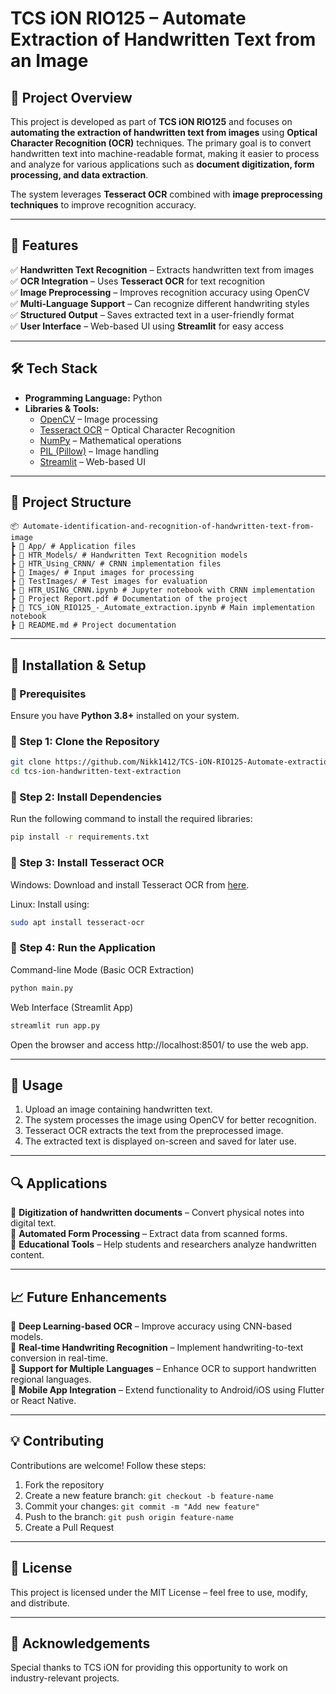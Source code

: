 # TCS iON RIO125 – Automate Extraction of Handwritten Text from an Image

## 📌 Project Overview
This project is developed as part of **TCS iON RIO125** and focuses on **automating the extraction of handwritten text from images** using **Optical Character Recognition (OCR)** techniques. The primary goal is to convert handwritten text into machine-readable format, making it easier to process and analyze for various applications such as **document digitization, form processing, and data extraction**.

The system leverages **Tesseract OCR** combined with **image preprocessing techniques** to improve recognition accuracy.

---

## 🚀 Features
✅ **Handwritten Text Recognition** – Extracts handwritten text from images  
✅ **OCR Integration** – Uses **Tesseract OCR** for text recognition  
✅ **Image Preprocessing** – Improves recognition accuracy using OpenCV  
✅ **Multi-Language Support** – Can recognize different handwriting styles  
✅ **Structured Output** – Saves extracted text in a user-friendly format  
✅ **User Interface** – Web-based UI using **Streamlit** for easy access  

---

## 🛠️ Tech Stack
- **Programming Language:** Python  
- **Libraries & Tools:**  
  - [OpenCV](https://opencv.org/) – Image processing  
  - [Tesseract OCR](https://github.com/tesseract-ocr/tesseract) – Optical Character Recognition  
  - [NumPy](https://numpy.org/) – Mathematical operations  
  - [PIL (Pillow)](https://pillow.readthedocs.io/en/stable/) – Image handling  
  - [Streamlit](https://streamlit.io/) – Web-based UI  

---

## 📂 Project Structure
```
📦 Automate-identification-and-recognition-of-handwritten-text-from-image
┣ 📂 App/ # Application files
┣ 📂 HTR_Models/ # Handwritten Text Recognition models
┣ 📂 HTR_Using_CRNN/ # CRNN implementation files
┣ 📂 Images/ # Input images for processing
┣ 📂 TestImages/ # Test images for evaluation
┣ 📜 HTR_USING_CRNN.ipynb # Jupyter notebook with CRNN implementation
┣ 📜 Project Report.pdf # Documentation of the project
┣ 📜 TCS_iON_RIO125_-_Automate_extraction.ipynb # Main implementation notebook
┣ 📜 README.md # Project documentation
```

---

## 🔧 Installation & Setup

### 🔹 Prerequisites
Ensure you have **Python 3.8+** installed on your system.

### 🔹 Step 1: Clone the Repository
```bash
git clone https://github.com/Nikk1412/TCS-iON-RIO125-Automate-extraction-of-handwritten-text-from-an-image.git
cd tcs-ion-handwritten-text-extraction
```

### 🔹 Step 2: Install Dependencies
Run the following command to install the required libraries:

```bash
pip install -r requirements.txt
```

### 🔹 Step 3: Install Tesseract OCR
Windows: Download and install Tesseract OCR from [here](https://github.com/UB-Mannheim/tesseract/wiki).

Linux: Install using:

```bash
sudo apt install tesseract-ocr
```

### 🔹 Step 4: Run the Application
Command-line Mode (Basic OCR Extraction)

```bash
python main.py
```

Web Interface (Streamlit App)

```bash
streamlit run app.py
```

Open the browser and access http://localhost:8501/ to use the web app.

---

## 📸 Usage
1. Upload an image containing handwritten text.
2. The system processes the image using OpenCV for better recognition.
3. Tesseract OCR extracts the text from the preprocessed image.
4. The extracted text is displayed on-screen and saved for later use.

---

## 🔍 Applications
🔹 **Digitization of handwritten documents** – Convert physical notes into digital text.  
🔹 **Automated Form Processing** – Extract data from scanned forms.  
🔹 **Educational Tools** – Help students and researchers analyze handwritten content.  

---

## 📈 Future Enhancements
🔸 **Deep Learning-based OCR** – Improve accuracy using CNN-based models.  
🔸 **Real-time Handwriting Recognition** – Implement handwriting-to-text conversion in real-time.  
🔸 **Support for Multiple Languages** – Enhance OCR to support handwritten regional languages.  
🔸 **Mobile App Integration** – Extend functionality to Android/iOS using Flutter or React Native.  

---

## 💡 Contributing
Contributions are welcome! Follow these steps:

1. Fork the repository
2. Create a new feature branch: `git checkout -b feature-name`
3. Commit your changes: `git commit -m "Add new feature"`
4. Push to the branch: `git push origin feature-name`
5. Create a Pull Request

---

## 📄 License
This project is licensed under the MIT License – feel free to use, modify, and distribute.

---

## 🙌 Acknowledgements
Special thanks to TCS iON for providing this opportunity to work on industry-relevant projects.
